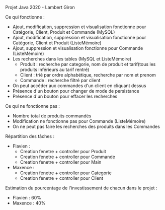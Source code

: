 Projet Java 2020 - Lambert Giron

Ce qui fonctionne :
- Ajout, modification, suppression et visualisation fonctionne pour Catégorie, Client, Produit et Commande (MySQL)
- Ajout, modification, suppression et visualisation fonctionne pour Catégorie, Client et Produit (ListeMémoire)
- Ajout, suppression et visualisation fonctionne pour Commande (ListeMémoire)
- Les recherches dans les tables (MySQL et ListeMémoire)
  - Produit : recherche par categorie, nom de produit et tarif(tous les produits inférieurs au tarif rentré)
  - Client : trié par ordre alphabétique, recherche par nom et prenom
  - Commande : recherche filtré par client
- On peut accéder aux commandes d'un client en cliquant dessus
- Présence d'un bouton pour changer de mode de persistance
- Présence d'un bouton pour effacer les recherches

Ce qui ne fonctionne pas :
- Nombre total de produits commandés
- Modification ne fonctionne pas pour Commande (ListeMémoire)
- On ne peut pas faire les recherches des produits dans les Commandes

Répartition des tâches :
- Flavien :
  - Creation fenetre + controller pour Produit
  - Creation fenetre + controller pour Commande
  - Creation fenetre + controller pour Main
- Maxence :
  - Creation fenetre + controller pour Categorie
  - Creation fenetre + controller pour Client
  
Estimation du pourcentage de l'investissement de chacun dans le projet : 
- Flavien : 60%
- Maxence : 40%
